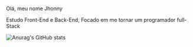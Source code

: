 Olá, meu nome Jhonny

Estudo Front-End e Back-End, Focado em me tornar um programador full-Stack

![Anurag's GitHub stats](https://github-readme-stats.vercel.app/api?username=jhonnybendheim&show_icons=true&theme=tokyonight)
